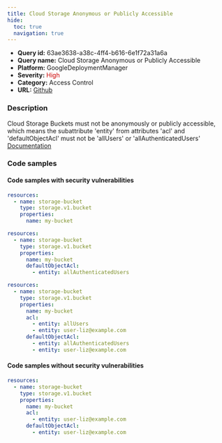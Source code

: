 ```yaml
---
title: Cloud Storage Anonymous or Publicly Accessible
hide:
  toc: true
  navigation: true
---
```


<style>
  .highlight .hll {
    background-color: #ff171742;
  }
  .md-content {
    max-width: 1100px;
    margin: 0 auto;
  }
</style>

-   **Query id:** 63ae3638-a38c-4ff4-b616-6e1f72a31a6a
-   **Query name:** Cloud Storage Anonymous or Publicly Accessible
-   **Platform:** GoogleDeploymentManager
-   **Severity:** <span style="color:#C00">High</span>
-   **Category:** Access Control
-   **URL:** [Github](https://github.com/Checkmarx/kics/tree/master/assets/queries/googleDeploymentManager/gcp/cloud_storage_anonymous_or_publicly_accessible)

### Description
Cloud Storage Buckets must not be anonymously or publicly accessible, which means the subattribute 'entity' from attributes 'acl' and 'defaultObjectAcl' must not be 'allUsers' or 'allAuthenticatedUsers'<br>
[Documentation](https://cloud.google.com/storage/docs/json_api/v1/buckets)

### Code samples
#### Code samples with security vulnerabilities
```yaml title="Postitive test num. 1 - yaml file" hl_lines="4"
resources:
  - name: storage-bucket
    type: storage.v1.bucket
    properties:
      name: my-bucket

```
```yaml title="Postitive test num. 2 - yaml file" hl_lines="4 7"
resources:
  - name: storage-bucket
    type: storage.v1.bucket
    properties:
      name: my-bucket
      defaultObjectAcl:
        - entity: allAuthenticatedUsers

```
```yaml title="Postitive test num. 3 - yaml file" hl_lines="10 7"
resources:
  - name: storage-bucket
    type: storage.v1.bucket
    properties:
      name: my-bucket
      acl:
        - entity: allUsers
        - entity: user-liz@example.com
      defaultObjectAcl:
        - entity: allAuthenticatedUsers
        - entity: user-liz@example.com

```


#### Code samples without security vulnerabilities
```yaml title="Negative test num. 1 - yaml file"
resources:
  - name: storage-bucket
    type: storage.v1.bucket
    properties:
      name: my-bucket
      acl:
        - entity: user-liz@example.com
      defaultObjectAcl:
        - entity: user-liz@example.com

```
